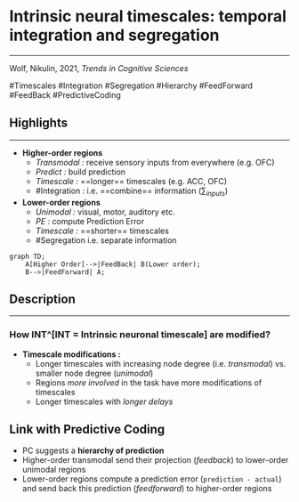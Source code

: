 # Intrinsic neural timescales: temporal integration and segregation
---
Wolf, Nikulin, 2021, _Trends in Cognitive Sciences_

#Timescales #Integration #Segregation #Hierarchy #FeedForward #FeedBack #PredictiveCoding 

## Highlights
---

- **Higher-order regions**
	- _Transmodal :_ receive sensory inputs from everywhere (e.g. OFC)
	- _Predict :_  build prediction
	- _Timescale :_ ==longer== timescales (e.g. ACC, OFC)
	- #Integration : i.e. ==combine== information ($\sum_{inputs}$)
- **Lower-order regions**
	- _Unimodal :_ visual, motor, auditory etc.
	- _PE :_ compute Prediction Error
	- _Timescale :_ ==shorter== timescales
	- #Segregation i.e. separate information

```mermaid  
graph TD;  
	A[Higher Order]-->|FeedBack| B(Lower order);  
	B-->|FeedForward| A;  
```

## Description
---
### How INT^[**INT** = Intrinsic neuronal timescale] are modified?

- **Timescale modifications :**
	- Longer timescales with increasing node degree (i.e. _transmodal_) vs. smaller node degree (_unimodal_)
	- Regions _more involved_ in the task have more modifications of timescales
	- Longer timescales with _longer delays_

## Link with Predictive Coding

- PC suggests a **hierarchy of prediction**
- Higher-order transmodal send their projection (_feedback_) to lower-order unimodal regions
- Lower-order regions compute a prediction error (`prediction - actual`) and send back this prediction (_feedforward_) to higher-order regions


